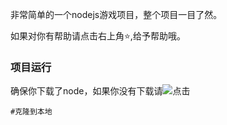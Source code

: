 非常简单的一个nodejs游戏项目，整个项目一目了然。

如果对你有帮助请点击右上角:star:,给予帮助哦。
### 项目运行

确保你下载了node，如果你没有下载请![点击](https://nodejs.org/)

```
#克隆到本地
```
